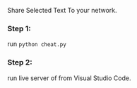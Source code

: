 Share Selected Text To your network.

### Step 1:

run ```python cheat.py```

### Step 2: 

run live server of from Visual Studio Code.

